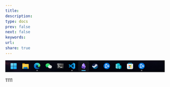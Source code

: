 ```yaml
---
title: 
description: 
type: docs
prev: false
next: false
keywords: 
url: 
share: true
---
```

![目录内页面测试.png](../_attachments/%E7%9B%AE%E5%BD%95%E5%86%85%E9%A1%B5%E9%9D%A2%E6%B5%8B%E8%AF%95.png)

1111